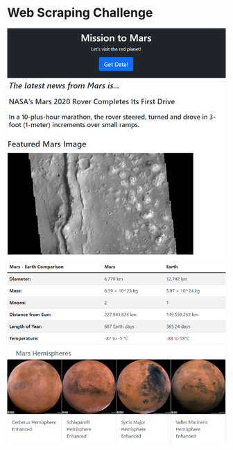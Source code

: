 # Web Scraping Challenge

![view1](Images/mission_to_mars1.png)

![view2](Images/mission_to_mars2.png)